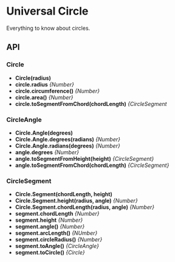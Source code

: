 # Universal Circle

Everything to know about circles.


## API

### Circle

* **Circle(radius)**
* **circle.radius** *{Number}*
* **circle.circumference()** *{Number}*
* **circle.area()** *{Number}*
* **circle.toSegmentFromChord(chordLength)** *{CircleSegment*

### CircleAngle

* **Circle.Angle(degrees)**
* **Circle.Angle.degrees(radians)** *{Number}*
* **Circle.Angle.radians(degrees)** *{Number}*
* **angle.degrees** *{Number}*
* **angle.toSegmentFromHeight(height)** *{CircleSegment}*
* **angle.toSegmentFromChord(chordLength)** *{CircleSegment}*

### CircleSegment

* **Circle.Segment(chordLength, height)**
* **Circle.Segment.height(radius, angle)** *{Number}*
* **Circle.Segment.chordLength(radius, angle)** *{Number}*
* **segment.chordLength** *{Number}*
* **segment.height** *{Number}*
* **segment.angle()** *{Number}*
* **segment.arcLength()** *{NUmber}*
* **segment.circleRadius()** *{Number}*
* **segment.toAngle()** *{CircleAngle}*
* **segment.toCircle()** *{Circle}*
